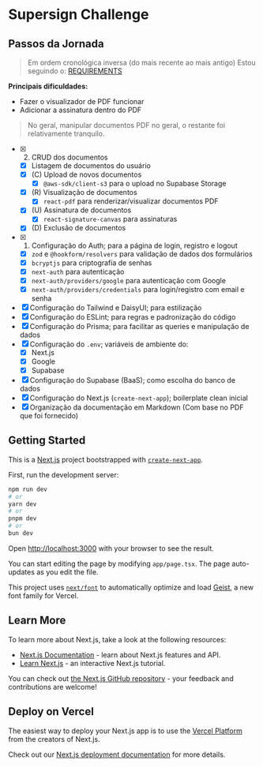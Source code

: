 # Supersign Challenge

## Passos da Jornada

> Em ordem cronológica inversa (do mais recente ao mais antigo)
> Estou seguindo o: [REQUIREMENTS](./REQUIREMENTS.md)

**Principais dificuldades:**

- Fazer o visualizador de PDF funcionar
- Adicionar a assinatura dentro do PDF

> No geral, manipular documentos PDF no geral, o restante foi relativamente tranquilo.

- [x] 2. CRUD dos documentos
  - [x] Listagem de documentos do usuário
  - [x] (C) Upload de novos documentos
    - [x] `@aws-sdk/client-s3` para o upload no Supabase Storage
  - [x] (R) Visualização de documentos
    - [x] `react-pdf` para renderizar/visualizar documentos PDF
  - [x] (U) Assinatura de documentos
    - [x] `react-signature-canvas` para assinaturas
  - [x] (D) Exclusão de documentos
- [x] 1. Configuração do Auth; para a página de login, registro e logout
  - [x] `zod` e `@hookform/resolvers` para validação de dados dos formulários
  - [x] `bcryptjs` para criptografia de senhas
  - [x] `next-auth` para autenticação
  - [x] `next-auth/providers/google` para autenticação com Google
  - [x] `next-auth/providers/credentials` para login/registro com email e senha
- [x] Configuração do Tailwind e DaisyUI; para estilização
- [x] Configuração do ESLint; para regras e padronização do código
- [x] Configuração do Prisma; para facilitar as queries e manipulação de dados
- [x] Configuração do `.env`; variáveis de ambiente do:
  - [x] Next.js
  - [x] Google
  - [x] Supabase
- [x] Configuração do Supabase (BaaS); como escolha do banco de dados
- [x] Configuração do Next.js (`create-next-app`); boilerplate clean inicial
- [x] Organização da documentação em Markdown (Com base no PDF que foi fornecido)

## Getting Started

This is a [Next.js](https://nextjs.org) project bootstrapped with [`create-next-app`](https://nextjs.org/docs/app/api-reference/cli/create-next-app).

First, run the development server:

```bash
npm run dev
# or
yarn dev
# or
pnpm dev
# or
bun dev
```

Open [http://localhost:3000](http://localhost:3000) with your browser to see the result.

You can start editing the page by modifying `app/page.tsx`. The page auto-updates as you edit the file.

This project uses [`next/font`](https://nextjs.org/docs/app/building-your-application/optimizing/fonts) to automatically optimize and load [Geist](https://vercel.com/font), a new font family for Vercel.

## Learn More

To learn more about Next.js, take a look at the following resources:

- [Next.js Documentation](https://nextjs.org/docs) - learn about Next.js features and API.
- [Learn Next.js](https://nextjs.org/learn) - an interactive Next.js tutorial.

You can check out [the Next.js GitHub repository](https://github.com/vercel/next.js) - your feedback and contributions are welcome!

## Deploy on Vercel

The easiest way to deploy your Next.js app is to use the [Vercel Platform](https://vercel.com/new?utm_medium=default-template&filter=next.js&utm_source=create-next-app&utm_campaign=create-next-app-readme) from the creators of Next.js.

Check out our [Next.js deployment documentation](https://nextjs.org/docs/app/building-your-application/deploying) for more details.
